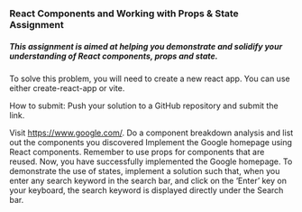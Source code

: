 ### React Components and Working with Props & State Assignment

##### This assignment is aimed at helping you demonstrate and solidify your understanding of React components, props and state.

To solve this problem, you will need to create a new react app. You can use either create-react-app or vite.

How to submit:
Push your solution to a GitHub repository and submit the link.

Visit https://www.google.com/.
Do a component breakdown analysis and list out the components you discovered
Implement the Google homepage using React components. Remember to use props for components that are reused.
Now, you have successfully implemented the Google homepage. To demonstrate the use of states, implement a solution such that, when you enter any search keyword in the search bar, and click on the ‘Enter’ key on your keyboard, the search keyword is displayed directly under the Search bar.
